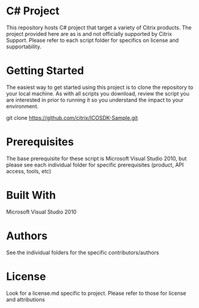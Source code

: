 # C# Project

This repository hosts C# project that target a variety of Citrix products. The project provided here are as is and not officially supported by Citrix Support. Please refer to each script folder for specifics on license and supportability.

# Getting Started

The easiest way to get started using this project is to clone the repository to your local machine.
As with all scripts you download, review the script you are interested in prior to running it so you understand the impact to your environment.

git clone https://github.com/citrix/ICOSDK-Sample.git


# Prerequisites

The base prerequisite for these script is Microsoft Visual Studio 2010, but please see each individual folder for specific  prerequisites (product, API access, tools, etc)


# Built With

Microsoft Visual Studio 2010


# Authors

See the individual folders for the specific contributors/authors


# License

Look for a license.md specific to project. Please refer to those for license and attributions